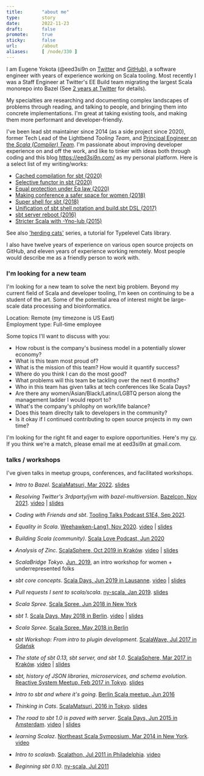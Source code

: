 ```yaml
---
title:       "about me"
type:        story
date:        2022-11-23
draft:       false
promote:     true
sticky:      false
url:         /about
aliases:     [ /node/330 ]
---
```


I am Eugene Yokota (@eed3si9n on [Twitter](https://twitter.com/eed3si9n) and [GitHub](https://github.com/eed3si9n)), a software engineer with years of experience working on Scala tooling. Most recently I was a Staff Engineer at Twitter's EE Build team migrating the largest Scala monorepo into Bazel (See [2 years at Twitter](/2years-at-twitter/) for details).

My specialties are researching and documenting complex landscapes of problems through reading, and talking to people, and bringing them into concrete implementations. I'm great at taking existing tools, and making them more performant and developer-friendly.

I've been lead sbt maintainer since 2014 (as a side project since 2020), former Tech Lead of the Lightbend _Tooling Team_, and [Principal Engineer on the _Scala (Compiler) Team_](/6years-at-lightbend). I'm passionate about improving developer experience on and off the work, and like to tinker with ideas both through coding and this blog <https://eed3si9n.com/> as my personal platform. Here is a select list of my writing/works:

- [Cached compilation for sbt (2020)](/cached-compilation-for-sbt)
- [Selective functor in sbt (2020)](/selective-functor-in-sbt)
- [Equal protection under Eq law (2020)](/equal-protection-under-eq-law)
- [Making conference a safer space for women (2018)](/making-conference-a-safer-space)
- [Super shell for sbt (2018)](/super-shell-for-sbt/)
- [Unification of sbt shell notation and build.sbt DSL (2017)](https://contributors.scala-lang.org/t/unification-of-sbt-shell-notation-and-build-sbt-dsl/913)
- [sbt server reboot (2016)](/sbt-server-reboot)
- [Stricter Scala with -Yno-lub (2015)](/stricter-scala-with-ynolub)

See also ['herding cats'](/herding-cats/) series, a tutorial for Typelevel Cats library.

<!--more-->

I also have twelve years of experience on various open source projects on GitHub, and eleven years of experience working remotely. Most people would describe me as a friendly person to work with.

### I'm looking for a new team

I'm looking for a new team to solve the next big problem. Beyond my current field of Scala and developer tooling, I'm keen on continuing to be a student of the art. Some of the potential area of interest might be large-scale data processing and bioinformatics.

Location: Remote (my timezone is US East)<br>
Employment type: Full-time employee

Some topics I'll want to discuss with you:

- How robust is the company's business model in a potentially slower economy?
- What is this team most proud of?
- What is the mission of this team? How would it quantify success?
- Where do you think I can do the most good?
- What problems will this team be tackling over the next 6 months?
- Who in this team has given talks at tech conferences like Scala Days?
- Are there any women/Asian/Black/Latinx/LGBTQ person along the management ladder I would report to?
- What's the company's philophy on work/life balance?
- Does this team direclty talk to developers in the community?
- Is it okay if I continued contributing to open source projects in my own time?

I'm looking for the right fit and eager to explore opportunities. Here's my [cv](/cv.pdf). If you think we're a match, please email me at eed3si9n at gmail.com.

### talks / workshops

I've given talks in meetup groups, conferences, and facilitated workshops.

- *Intro to Bazel*. [ScalaMatsuri, Mar 2022][scalamatsuri2022]. [slides][bazel101]
- *Resolving Twitter's 3rdparty/jvm with bazel-multiversion*. [Bazelcon, Nov 2021][bazelcon]. [video][bazelcon-video] | [slides][bazelcon-slides]
- *Coding with Friends and sbt*. [Tooling Talks Podcast S1E4, Sep 2021][toolingtalks2021].
- *Equality in Scala*. [Weehawken-Lang1, Nov 2020][lang1]. [video][eq-video] | [slides][eq-slides]
- *Building Scala (community)*. [Scala Love Podcast, Jun 2020][scalalove-podcast]
- *Analysis of Zinc*. [ScalaSphere, Oct 2019 in Kraków][sphere2019]. [video][sphere2019-video] | [slides][sphere2019-slides]
- *ScalaBridge Tokyo*. [Jun, 2019][scalabridge], an intro workshop for women + underrepresented folks
- *sbt core concepts*. [Scala Days, Jun 2019 in Lausanne][scaladays2019]. [video][scaladays2019-video] | [slides][core-concepts-slides]
- *Pull requests I sent to scala/scala*. [ny-scala, Jan 2019][nyscala2019]. [slides][nyscala2019-slides]
- *Scala Spree*. [Scala Spree, Jun 2018 in New York][scalaspreenyc]
- *sbt 1*. [Scala Days, May 2018 in Berlin][scaladays2018berlin]. [video][scaladays2018berlin-video] | [slides][sbt1-slides]
- *Scala Spree*. [Scala Spree, May 2018 in Berlin][scalaspreeberlin]
- *sbt Workshop: From intro to plugin development*. [ScalaWave, Jul 2017 in Gdańsk][wave]
- *The state of sbt 0.13, sbt server, and sbt 1.0*. [ScalaSphere, Mar 2017 in Kraków][sphere2017]. [video][sphere2017-video] | [slides][sphere2017-slides]
- *sbt, history of JSON libraries, microservices, and schema evolution*. [Reactive System Meetup, Feb 2017 in Tokyo][reactive2017]. [slides][json-slides]
- *Intro to sbt and where it's going*. [Berlin Scala meetup, Jun 2016][berlinscala]
- *Thinking in Cats*. [ScalaMatsuri, 2016 in Tokyo][scalamatsuri2016]. [slides][scalamatsuri2016-slides]
- *The road to sbt 1.0 is paved with server*. [Scala Days, Jun 2015 in Amsterdam][scaladays2015ams]. [video][scaladays2015ams-video] | [slides][scaladays2015ams-slides]
- *learning Scalaz*. [Northeast Scala Symposium, Mar 2014 in New York][nescala2014]. [video][nescala2014-video]
- *Intro to scalaxb*. [Scalathon, Jul 2011 in Philadelphia][scalathon]. [video][scalathon-video]
- *Beginning sbt 0.10*. [ny-scala, Jul 2011][nyscala2011]

  [bazel101]: /bazel101
  [scalamatsuri2022]: https://2022.scalamatsuri.org/en/program
  [bazelcon]: https://opensourcelive.withgoogle.com/events/bazelcon2021?talk=resolving-twitters-3rdparty-jvm-with-bazel-multiversion
  [bazelcon-video]: https://www.youtube.com/watch?v=fm6YbBLLlYo
  [bazelcon-slides]: https://docs.google.com/presentation/d/1vwEBvbP7J-kAoIUDVG-VVAelDw23hUvsEr90iVl_1fs/edit?usp=sharing
  [toolingtalks2021]: https://www.tooling-talks.com/episode-4
  [lang1]: /weehawken-lang1/
  [scalalove-podcast]: https://scala.love/building-scala-community-with-eugene-yokota/
  [eq-video]: https://www.youtube.com/watch?v=CF0o95WEGiM
  [eq-slides]: /equality
  [scalabridge]: https://scalaconfjp.doorkeeper.jp/events/91205
  [scaladays2019]: https://web.archive.org/web/20200924111612/https://www.scaladays.org/2019/lausanne/schedule/sbt-core-concepts
  [scaladays2019-video]: https://www.youtube.com/watch?v=-shamsTC7rQ
  [core-concepts-slides]: https://www.slideshare.net/EugeneYokota/sbt-core-concepts-scalamatsuri-2019
  [wave]: https://web.archive.org/web/20170710194635/https://scalawave.io/
  [berlinscala]: https://www.meetup.com/scala-berlin-brandenburg/events/231960997/
  [sphere2019]: https://sphere.it/event/scala-devtools-2019/
  [sphere2019-video]: https://www.youtube.com/watch?v=h8ACmUHQ2jg
  [sphere2019-slides]: https://www.slideshare.net/EugeneYokota/analysis-of-zinc-scalasphere-2019
  [nyscala2019]: https://www.meetup.com/ny-scala/events/257755297/
  [nyscala2019-slides]: https://www.slideshare.net/EugeneYokota/pull-requests-i-sent-to-scalascala-nyscala-2019
  [scalaspreenyc]: https://engineering.tapad.com/scala-spree-nyc-a-community-effort-open-sourcing-live-tapad-4844eaf6ebc0
  [scaladays2018berlin]: https://web.archive.org/web/20180919183336/https://eu.scaladays.org/schedule
  [scalaspreeberlin]: https://web.archive.org/web/20200920004228/https://www.lightbend.com/blog/berlin-scala-spree
  [scaladays2018berlin-video]: https://www.youtube.com/watch?v=rjW-H8hY7BM
  [sbt1-slides]: https://www.slideshare.net/EugeneYokota/sbt-1
  [sphere2017]: https://sphere.it/event/scala-devtools-2017/
  [sphere2017-video]: https://www.youtube.com/watch?v=hMOjUI8arRM
  [sphere2017-slides]: https://www.slideshare.net/EugeneYokota/the-state-of-sbt-013-sbt-server-and-sbt-10-scalasphere-ver
  [reactive2017]: https://techplay.jp/event/612794
  [json-slides]: https://www.slideshare.net/EugeneYokota/sbt-history-of-json-libraries-microservices-and-schema-evolution-tokyo-ver
  [scalamatsuri2016]: https://2016.scalamatsuri.org/index_en.html
  [scalamatsuri2016-slides]: https://www.slideshare.net/EugeneYokota/thinking-in-cats
  [scaladays2015ams]: https://web.archive.org/web/20150611102153/http://event.scaladays.org/scaladays-amsterdam-2015
  [scaladays2015ams-video]: https://www.youtube.com/watch?v=Wl8QzsZ4lZk
  [scaladays2015ams-slides]: https://www.slideshare.net/EugeneYokota/road-to-sbt-10-paved-with-server-49229965
  [nescala2014]: https://nescala.io/2014/
  [nescala2014-video]: https://www.youtube.com/watch?v=jyMIvcUxOJ0
  [scalathon]: http://scalathon.org/videos.html
  [scalathon-video]: https://vimeo.com/28770488
  [nyscala2011]: https://www.meetup.com/ny-scala/events/23150451/?a=socialmedia
